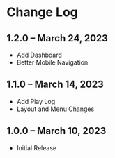 # Change Log

## 1.2.0 – March 24, 2023
* Add Dashboard
* Better Mobile Navigation

## 1.1.0 – March 14, 2023
* Add Play Log
* Layout and Menu Changes

## 1.0.0 – March 10, 2023
* Initial Release
